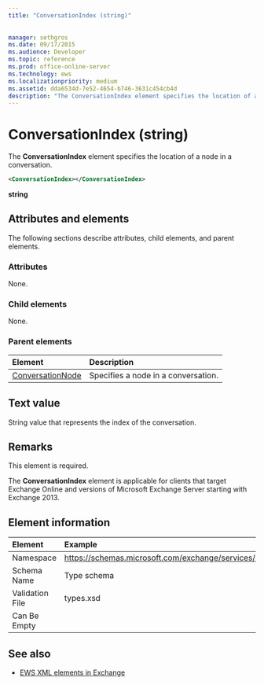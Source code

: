 ```yaml
---
title: "ConversationIndex (string)"
 
 
manager: sethgros
ms.date: 09/17/2015
ms.audience: Developer
ms.topic: reference
ms.prod: office-online-server
ms.technology: ews
ms.localizationpriority: medium
ms.assetid: dda6534d-7e52-4654-b746-3631c454cb4d
description: "The ConversationIndex element specifies the location of a node in a conversation."
---
```


# ConversationIndex (string)

The **ConversationIndex** element specifies the location of a node in a conversation. 
  
```XML
<ConversationIndex></ConversationIndex>
```

 **string**
## Attributes and elements

The following sections describe attributes, child elements, and parent elements.
  
### Attributes

None.
  
### Child elements

None.
  
### Parent elements

|**Element**|**Description**|
|:-----|:-----|
|[ConversationNode](conversationnode.md) <br/> |Specifies a node in a conversation.  <br/> |
   
## Text value

String value that represents the index of the conversation.
  
## Remarks

This element is required.
  
The **ConversationIndex** element is applicable for clients that target Exchange Online and versions of Microsoft Exchange Server starting with Exchange 2013. 
  
## Element information

| Element | Example |
|:-----|:-----|
|Namespace  <br/> |https://schemas.microsoft.com/exchange/services/2006/types  <br/> |
|Schema Name  <br/> |Type schema  <br/> |
|Validation File  <br/> |types.xsd  <br/> |
|Can Be Empty  <br/> ||
   
## See also



- [EWS XML elements in Exchange](ews-xml-elements-in-exchange.md)

